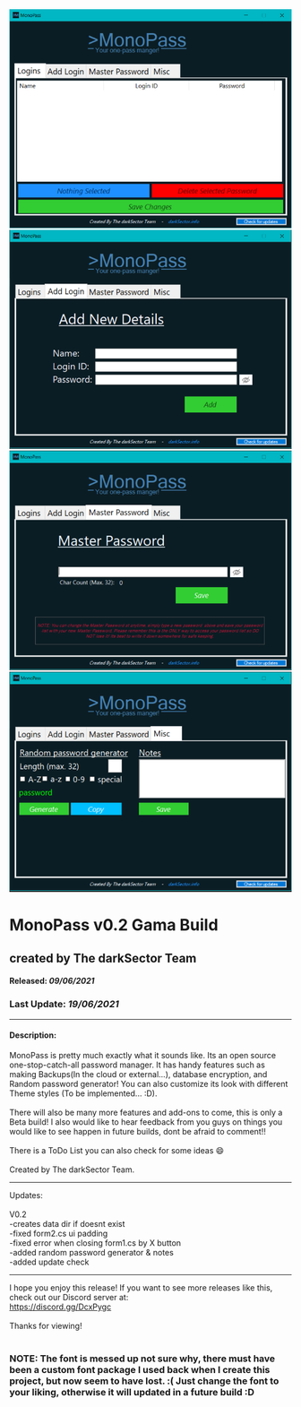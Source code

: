 
<img src="ss1.png">
<img src="ss2.png">
<img src="ss3.png">
<img src="ss4.png">

# MonoPass v0.2 Gama Build
## created by The darkSector Team

#### Released: <i>09/06/2021</i><br>
### Last Update: <i>19/06/2021</i>

<hr>

#### Description:<br>
MonoPass is pretty much exactly what it sounds like. Its an open source one-stop-catch-all password manager. It has handy features such as making Backups(In the cloud or external...), database encryption, and Random password generator! You can also customize its look with different Theme styles (To be implemented... :D). 
<br><br>
There will also be many more features and add-ons to come, this is only a Beta build! I also would like to hear feedback from you guys on things you would like to see happen in future builds, dont be afraid to comment!!
<br><br>
There is a ToDo List you can also check for some ideas :smile:
<br><br>
Created by The darkSector Team.

<hr>
Updates:<br><br>
V0.2<br>
-creates data dir if doesnt exist<br>
-fixed form2.cs ui padding<br>
-fixed error when closing form1.cs by X button<br>
-added random password generator & notes<br>
-added update check<br>

<hr>

I hope you enjoy this release! If you want to see more releases like this, check out our Discord server at:<br>
https://discord.gg/DcxPygc
<br><br>
Thanks for viewing!
<br><br>
### NOTE: The font is messed up not sure why, there must have been a custom font package I used back when I create this project, but now seem to have lost. :( Just change the font to your liking, otherwise it will updated in a future build :D
